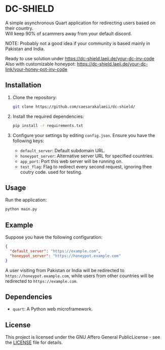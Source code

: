 # DC-SHIELD

A simple asynchronous Quart application for redirecting users based on their country.  
Will keep 90% of scammers away from your default discord.  

NOTE: Probably not a good idea if your community is based mainly in Pakistan and India.  

Ready to use solution under https://dc-shield.laeii.de/your-dc-inv-code  
Also with customizable honeypot: https://dc-shield.laeii.de/your-dc-link/your-honey-pot-inv-code  

## Installation

1. Clone the repository:

   ```bash
   git clone https://github.com/caesarakalaeii/dc-shield/
   ```

2. Install the required dependencies:

   ```bash
   pip install -r requirements.txt
   ```

4. Configure your settings by editing `config.json`. Ensure you have the following keys:

   - `default_server`: Default subdomain URL.
   - `honeypot_server`: Alternative server URL for specified countries.
   - `app_port`: Port this web server will be running on.
   - `test_flag`: Flag to redirect every second request, ignoring thee coutry code. used for testing.

## Usage

Run the application:

```bash
python main.py
```

## Example

Suppose you have the following configuration:

```json
{
  "default_server": "https://example.com",
  "honeypot_server": "https://honeypot.example.com"
}
```

A user visiting from Pakistan or India will be redirected to `https://honeypot.example.com`, while users from other countries will be redirected to `https://example.com`.

## Dependencies

- `quart`: A Python web microframework.

## License

This project is licensed under the GNU Affero General PublicLicense - see the [LICENSE](LICENSE) file for details.
